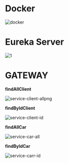 # Docker #
![docker](https://github.com/Yahya-elaatar/Eureka/assets/114237312/1af352a5-2e62-43b0-b59e-47cb849923ae)

# __Eureka Server__ #

![1](https://github.com/Yahya-elaatar/Eureka/assets/114237312/db6629db-5067-48d3-b4a6-fe2bff56e055)

# GATEWAY #

__findAllClient__

![service-client-allpng](https://github.com/Yahya-elaatar/Eureka/assets/114237312/42a96e0f-7517-4929-bbb6-b7996dbb60af)

__findByIdClient__

![service-client-id](https://github.com/Yahya-elaatar/Eureka/assets/114237312/841f8b75-ab2c-4cfe-a45f-ad000bf4e622)


__findAllCar__

![service-car-all](https://github.com/Yahya-elaatar/Eureka/assets/114237312/733ea0ce-6ffb-43d5-9185-8cf0b3578922)

__findByIdCar__
 
![service-carr-id](https://github.com/Yahya-elaatar/Eureka/assets/114237312/c81544ec-6d48-4f23-ac96-17a0f43b596a)
